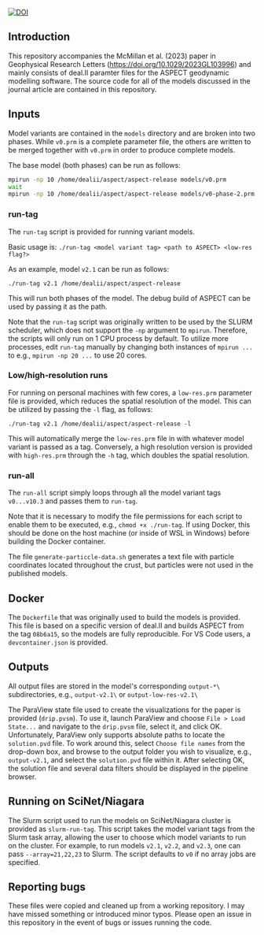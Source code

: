 [![DOI](https://zenodo.org/badge/DOI/10.5281/zenodo.8025049.svg)](https://doi.org/10.5281/zenodo.8025049)

## Introduction

This repository accompanies the McMillan et al. (2023) paper in Geophysical Research Letters (https://doi.org/10.1029/2023GL103996) and mainly consists of deal.II paramter files for the ASPECT geodynamic modelling software. The source code for all of the models discussed in the journal article are contained in this repository.

## Inputs

Model variants are contained in the `models` directory and are broken into two phases.
While `v0.prm` is a complete parameter file, the others are written to be merged together with `v0.prm` in order to produce complete models.

The base model (both phases) can be run as follows:
```bash
mpirun -np 10 /home/dealii/aspect/aspect-release models/v0.prm
wait
mpirun -np 10 /home/dealii/aspect/aspect-release models/v0-phase-2.prm
```

### run-tag

The `run-tag` script is provided for running variant models. 

Basic usage is: `./run-tag <model variant tag> <path to ASPECT> <low-res flag?>`

As an example, model `v2.1` can be run as follows:

`./run-tag v2.1 /home/dealii/aspect/aspect-release`

This will run both phases of the model. The debug build of ASPECT can be used by passing it as the path. 

Note that the `run-tag` script was originally written to be used by the SLURM scheduler, which does not support the `-np` argument to `mpirun`. Therefore, the scripts will only run on 1 CPU process by default. To utilize more processes, edit `run-tag` manually by changing both instances of `mpirun ...` to e.g., `mpirun -np 20 ...` to use 20 cores.

### Low/high-resolution runs

For running on personal machines with few cores, a `low-res.prm` parameter file is provided, which reduces the spatial resolution of the model. This can be utilized by passing the `-l` flag, as follows:

`./run-tag v2.1 /home/dealii/aspect/aspect-release -l`

This will automatically merge the `low-res.prm` file in with whatever model variant is passed as a tag. Conversely, a high resolution version is provided with `high-res.prm` through the `-h` tag, which doubles the spatial resolution.

### run-all

The `run-all` script simply loops through all the model variant tags `v0...v10.3` and passes them to `run-tag`.

Note that it is necessary to modify the file permissions for each script to enable them to be executed, e.g., `chmod +x ./run-tag`. If using Docker, this should be done on the host machine (or inside of WSL in Windows) before building the Docker container.

The file `generate-particcle-data.sh` generates a text file with particle coordinates located throughout the crust, but particles were not used in the published models.

## Docker

The `Dockerfile` that was originally used to build the models is provided. This file is based on a specific version of deal.II and builds ASPECT from the tag `08b6a15`, so the models are fully reproducible.
For VS Code users, a `devcontainer.json` is provided.

## Outputs

All output files are stored in the model's corresponding `output-*\` subdirectories, e.g., `output-v2.1\` or `output-low-res-v2.1\`

The ParaView state file used to create the visualizations for the paper is provided (`drip.pvsm`). To use it, launch ParaView and choose `File > Load State...` and navigate to the `drip.pvsm` file, select it, and click OK. Unfortunately, ParaView only supports absolute paths to locate the `solution.pvd` file. To work around this, select `Choose file names` from the drop-down box, and browse to the output folder you wish to visualize, e.g., `output-v2.1`, and select the `solution.pvd` file within it. After selecting OK, the solution file and several data filters should be displayed in the pipeline browser.

## Running on SciNet/Niagara

The Slurm script used to run the models on SciNet/Niagara cluster is provided as `slurm-run-tag`. This script takes the model variant tags from the Slurm task array, allowing the user to choose which model variants to run on the cluster. For example, to run models `v2.1`, `v2.2`, and `v2.3`, one can pass `--array=21,22,23` to Slurm. The script defaults to `v0` if no array jobs are specified.

## Reporting bugs

These files were copied and cleaned up from a working repository. I may have missed something or introduced minor typos. Please open an issue in this repository in the event of bugs or issues running the code.
